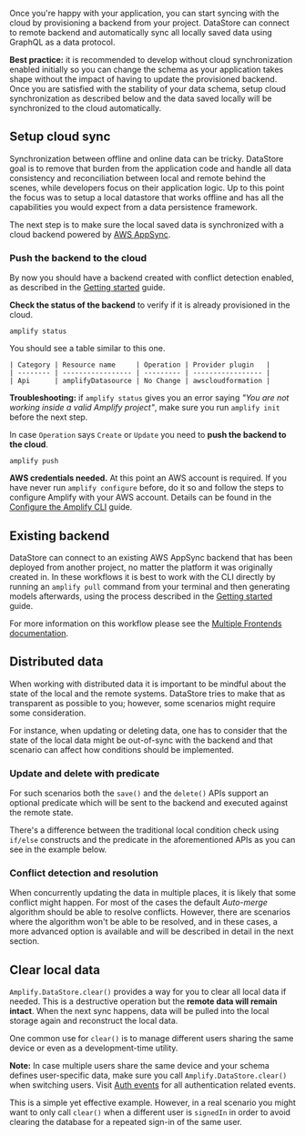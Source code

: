 
Once you're happy with your application, you can start syncing with the cloud by provisioning a backend from your project. DataStore can connect to remote backend and automatically sync all locally saved data using GraphQL as a data protocol.

<amplify-callout>

**Best practice:** it is recommended to develop without cloud synchronization enabled initially so you can change the schema as your application takes shape without the impact of having to update the provisioned backend. Once you are satisfied with the stability of your data schema, setup cloud synchronization as described below and the data saved locally will be synchronized to the cloud automatically.

</amplify-callout>

## Setup cloud sync

Synchronization between offline and online data can be tricky. DataStore goal is to remove that burden from the application code and handle all data consistency and reconciliation between local and remote behind the scenes, while developers focus on their application logic. Up to this point the focus was to setup a local datastore that works offline and has all the capabilities you would expect from a data persistence framework.

The next step is to make sure the local saved data is synchronized with a cloud backend powered by [AWS AppSync](https://aws.amazon.com/appsync/).

<inline-fragment platform="ios" src="~/lib/datastore/fragments/ios/sync/10-installPlugin.md"></inline-fragment>
<inline-fragment platform="android" src="~/lib/datastore/fragments/android/sync/10-installPlugin.md"></inline-fragment>

### Push the backend to the cloud

By now you should have a backend created with conflict detection enabled, as described in the [Getting started](~/lib/datastore/getting-started.md) guide.

**Check the status of the backend** to verify if it is already provisioned in the cloud.

```console
amplify status
```

You should see a table similar to this one.

```plain
| Category | Resource name     | Operation | Provider plugin   |
| -------- | ----------------- | --------- | ----------------- |
| Api      | amplifyDatasource | No Change | awscloudformation |
```

<amplify-callout>

**Troubleshooting:** if `amplify status` gives you an error saying *"You are not working inside a valid Amplify project"*, make sure you run `amplify init` before the next step.

</amplify-callout>

In case `Operation` says `Create` or `Update` you need to **push the backend to the cloud**.

```console
amplify push
```

<amplify-callout warning>

**AWS credentials needed.** At this point an AWS account is required. If you have never run `amplify configure` before, do it so and follow the steps to configure Amplify with your AWS account. Details can be found in the [Configure the Amplify CLI](~/cli/start/install.md#configure-the-amplify-cli) guide.

</amplify-callout>

## Existing backend

DataStore can connect to an existing AWS AppSync backend that has been deployed from another project, no matter the platform it was originally created in. In these workflows it is best to work with the CLI directly by running an `amplify pull` command from your terminal and then generating models afterwards, using the process described in the [Getting started](~/lib/datastore/getting-started.md#idiomatic-persistence-models) guide.

For more information on this workflow please see the [Multiple Frontends documentation](~/cli/teams/multi-frontend.md).

## Distributed data

When working with distributed data it is important to be mindful about the state of the local and the remote systems. DataStore tries to make that as transparent as possible to you; however, some scenarios might require some consideration.

For instance, when updating or deleting data, one has to consider that the state of the local data might be out-of-sync with the backend and that scenario can affect how conditions should be implemented.

### Update and delete with predicate

For such scenarios both the `save()` and the `delete()` APIs support an optional predicate which will be sent to the backend and executed against the remote state.

<inline-fragment platform="js" src="~/lib/datastore/fragments/js/sync/20-savePredicate.md"></inline-fragment>
<inline-fragment platform="ios" src="~/lib/datastore/fragments/ios/sync/20-savePredicate.md"></inline-fragment>
<inline-fragment platform="android" src="~/lib/datastore/fragments/android/sync/20-savePredicate.md"></inline-fragment>

There's a difference between the traditional local condition check using `if/else` constructs and the predicate in the aforementioned APIs as you can see in the example below.

<inline-fragment platform="js" src="~/lib/datastore/fragments/js/sync/30-savePredicateComparison.md"></inline-fragment>
<inline-fragment platform="ios" src="~/lib/datastore/fragments/ios/sync/30-savePredicateComparison.md"></inline-fragment>
<inline-fragment platform="android" src="~/lib/datastore/fragments/android/sync/30-savePredicateComparison.md"></inline-fragment>

### Conflict detection and resolution

When concurrently updating the data in multiple places, it is likely that some conflict might happen. For most of the cases the default *Auto-merge* algorithm should be able to resolve conflicts. However, there are scenarios where the algorithm won't be able to be resolved, and in these cases, a more advanced option is available and will be described in detail in the next section.

## Clear local data

`Amplify.DataStore.clear()` provides a way for you to clear all local data if needed. This is a destructive operation but the **remote data will remain intact**. When the next sync happens, data will be pulled into the local storage again and reconstruct the local data.

One common use for `clear()` is to manage different users sharing the same device or even as a development-time utility.

<amplify-callout warning>

**Note:** In case multiple users share the same device and your schema defines user-specific data, make sure you call `Amplify.DataStore.clear()` when switching users. Visit [Auth events](~/lib/auth/auth-events.md) for all authentication related events.

</amplify-callout>

<inline-fragment platform="js" src="~/lib/datastore/fragments/js/sync/40-clear.md"></inline-fragment>
<inline-fragment platform="ios" src="~/lib/datastore/fragments/ios/sync/40-clear.md"></inline-fragment>
<inline-fragment platform="android" src="~/lib/datastore/fragments/android/sync/40-clear.md"></inline-fragment>

This is a simple yet effective example. However, in a real scenario you might want to only call `clear()` when a different user is `signedIn` in order to avoid clearing the database for a repeated sign-in of the same user.
